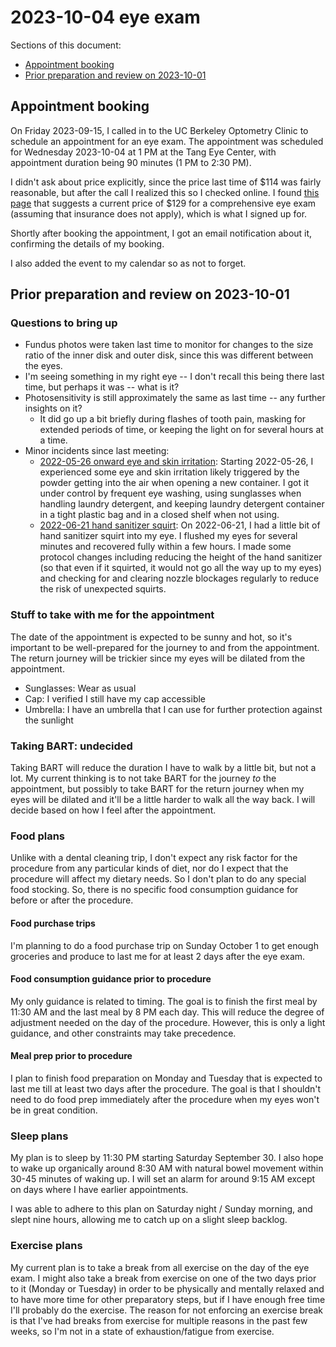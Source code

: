 # 2023-10-04 eye exam

Sections of this document:

* [Appointment booking](#appointment-booking)
* [Prior preparation and review on 2023-10-01](#prior-preparation-and-review-on-2023-10-01)

## Appointment booking

On Friday 2023-09-15, I called in to the UC Berkeley Optometry Clinic
to schedule an appointment for an eye exam. The appointment was
scheduled for Wednesday 2023-10-04 at 1 PM at the Tang Eye Center,
with appointment duration being 90 minutes (1 PM to 2:30 PM).

I didn't ask about price explicitly, since the price last time of $114
was fairly reasonable, but after the call I realized this so I checked
online. I found [this
page](https://eyecare.berkeley.edu/plan-your-visit/fees-and-insurance/)
that suggests a current price of $129 for a comprehensive eye exam
(assuming that insurance does not apply), which is what I signed up
for.

Shortly after booking the appointment, I got an email notification
about it, confirming the details of my booking.

I also added the event to my calendar so as not to forget.

## Prior preparation and review on 2023-10-01

### Questions to bring up

* Fundus photos were taken last time to monitor for changes to the
  size ratio of the inner disk and outer disk, since this was
  different between the eyes.
* I'm seeing something in my right eye -- I don't recall this being
  there last time, but perhaps it was -- what is it?
* Photosensitivity is still approximately the same as last time -- any
  further insights on it?
  * It did go up a bit briefly during flashes of tooth pain, masking
    for extended periods of time, or keeping the light on for several
    hours at a time.
* Minor incidents since last meeting:
  * [2022-05-26 onward eye and skin
    irritation](2022-05-26-eye-and-skin-irritation.md): Starting
    2022-05-26, I experienced some eye and skin irritation likely
    triggered by the powder getting into the air when opening a new
    container. I got it under control by frequent eye washing, using
    sunglasses when handling laundry detergent, and keeping laundry
    detergent container in a tight plastic bag and in a closed shelf
    when not using.
  * [2022-06-21 hand sanitizer
    squirt](2022-06-21-hand-sanitizer-squirt.md): On 2022-06-21, I had
    a little bit of hand sanitizer squirt into my eye. I flushed my
    eyes for several minutes and recovered fully within a few hours. I
    made some protocol changes including reducing the height of the
    hand sanitizer (so that even if it squirted, it would not go all
    the way up to my eyes) and checking for and clearing nozzle
    blockages regularly to reduce the risk of unexpected squirts.

### Stuff to take with me for the appointment

The date of the appointment is expected to be sunny and hot, so it's
important to be well-prepared for the journey to and from the
appointment. The return journey will be trickier since my eyes will be
dilated from the appointment.

* Sunglasses: Wear as usual
* Cap: I verified I still have my cap accessible
* Umbrella: I have an umbrella that I can use for further protection
  against the sunlight

### Taking BART: undecided

Taking BART will reduce the duration I have to walk by a little bit,
but not a lot. My current thinking is to not take BART for the journey
*to* the appointment, but possibly to take BART for the return journey
when my eyes will be dilated and it'll be a little harder to walk all
the way back. I will decide based on how I feel after the appointment.

### Food plans

Unlike with a dental cleaning trip, I don't expect any risk factor for
the procedure from any particular kinds of diet, nor do I expect that
the procedure will affect my dietary needs. So I don't plan to do any
special food stocking. So, there is no specific food consumption
guidance for before or after the procedure.

#### Food purchase trips

I'm planning to do a food purchase trip on Sunday October 1 to get
enough groceries and produce to last me for at least 2 days after the
eye exam.

#### Food consumption guidance prior to procedure

My only guidance is related to timing. The goal is to finish the first
meal by 11:30 AM and the last meal by 8 PM each day. This will reduce
the degree of adjustment needed on the day of the procedure. However,
this is only a light guidance, and other constraints may take
precedence.

#### Meal prep prior to procedure

I plan to finish food preparation on Monday and Tuesday that is
expected to last me till at least two days after the procedure. The
goal is that I shouldn't need to do food prep immediately after the
procedure when my eyes won't be in great condition.

### Sleep plans

My plan is to sleep by 11:30 PM starting Saturday September 30. I also
hope to wake up organically around 8:30 AM with natural bowel movement
within 30-45 minutes of waking up. I will set an alarm for around 9:15
AM except on days where I have earlier appointments.

I was able to adhere to this plan on Saturday night / Sunday morning,
and slept nine hours, allowing me to catch up on a slight sleep
backlog.

### Exercise plans

My current plan is to take a break from all exercise on the day of the
eye exam. I might also take a break from exercise on one of the two
days prior to it (Monday or Tuesday) in order to be physically and
mentally relaxed and to have more time for other preparatory steps,
but if I have enough free time I'll probably do the exercise. The
reason for not enforcing an exercise break is that I've had breaks
from exercise for multiple reasons in the past few weeks, so I'm not
in a state of exhaustion/fatigue from exercise.

